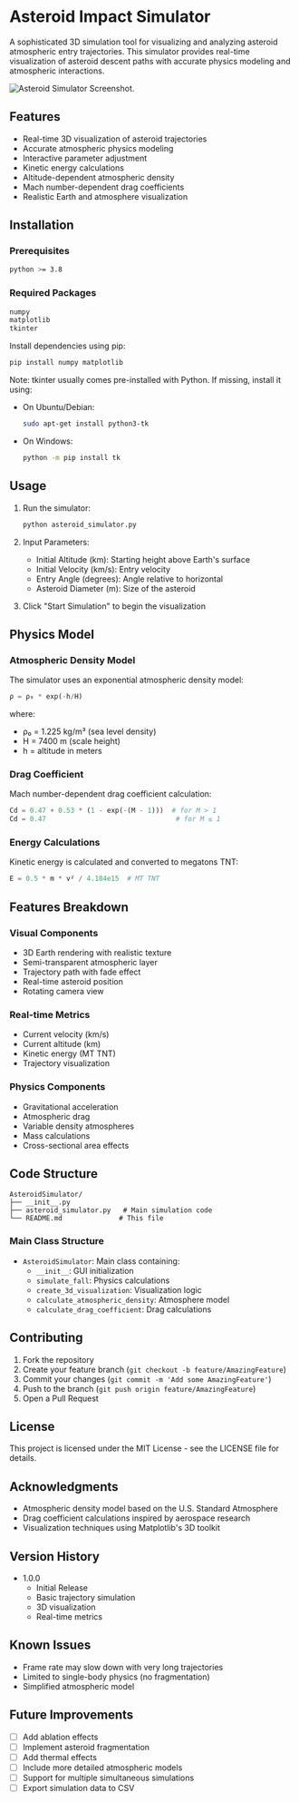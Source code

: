 # Asteroid Impact Simulator

A sophisticated 3D simulation tool for visualizing and analyzing asteroid atmospheric entry trajectories. This simulator provides real-time visualization of asteroid descent paths with accurate physics modeling and atmospheric interactions.

![Asteroid Simulator Screenshot](/api/placeholder/800/400).

## Features

* Real-time 3D visualization of asteroid trajectories
* Accurate atmospheric physics modeling
* Interactive parameter adjustment
* Kinetic energy calculations
* Altitude-dependent atmospheric density
* Mach number-dependent drag coefficients
* Realistic Earth and atmosphere visualization

## Installation

### Prerequisites

```bash
python >= 3.8
```

### Required Packages

```bash
numpy
matplotlib
tkinter
```

Install dependencies using pip:

```bash
pip install numpy matplotlib
```

Note: tkinter usually comes pre-installed with Python. If missing, install it using:

- On Ubuntu/Debian:
  ```bash
  sudo apt-get install python3-tk
  ```
- On Windows:
  ```bash
  python -m pip install tk
  ```

## Usage

1. Run the simulator:
   ```bash
   python asteroid_simulator.py
   ```

2. Input Parameters:
   - Initial Altitude (km): Starting height above Earth's surface
   - Initial Velocity (km/s): Entry velocity
   - Entry Angle (degrees): Angle relative to horizontal
   - Asteroid Diameter (m): Size of the asteroid

3. Click "Start Simulation" to begin the visualization

## Physics Model

### Atmospheric Density Model
The simulator uses an exponential atmospheric density model:
```python
ρ = ρ₀ * exp(-h/H)
```
where:
- ρ₀ = 1.225 kg/m³ (sea level density)
- H = 7400 m (scale height)
- h = altitude in meters

### Drag Coefficient
Mach number-dependent drag coefficient calculation:
```python
Cd = 0.47 + 0.53 * (1 - exp(-(M - 1)))  # for M > 1
Cd = 0.47                                # for M ≤ 1
```

### Energy Calculations
Kinetic energy is calculated and converted to megatons TNT:
```python
E = 0.5 * m * v² / 4.184e15  # MT TNT
```

## Features Breakdown

### Visual Components
- 3D Earth rendering with realistic texture
- Semi-transparent atmospheric layer
- Trajectory path with fade effect
- Real-time asteroid position
- Rotating camera view

### Real-time Metrics
- Current velocity (km/s)
- Current altitude (km)
- Kinetic energy (MT TNT)
- Trajectory visualization

### Physics Components
- Gravitational acceleration
- Atmospheric drag
- Variable density atmospheres
- Mass calculations
- Cross-sectional area effects

## Code Structure

```
AsteroidSimulator/
├── __init__.py
├── asteroid_simulator.py   # Main simulation code
└── README.md              # This file
```

### Main Class Structure
- `AsteroidSimulator`: Main class containing:
  - `__init__`: GUI initialization
  - `simulate_fall`: Physics calculations
  - `create_3d_visualization`: Visualization logic
  - `calculate_atmospheric_density`: Atmosphere model
  - `calculate_drag_coefficient`: Drag calculations

## Contributing

1. Fork the repository
2. Create your feature branch (`git checkout -b feature/AmazingFeature`)
3. Commit your changes (`git commit -m 'Add some AmazingFeature'`)
4. Push to the branch (`git push origin feature/AmazingFeature`)
5. Open a Pull Request

## License

This project is licensed under the MIT License - see the LICENSE file for details.

## Acknowledgments

* Atmospheric density model based on the U.S. Standard Atmosphere
* Drag coefficient calculations inspired by aerospace research
* Visualization techniques using Matplotlib's 3D toolkit

## Version History

* 1.0.0
    * Initial Release
    * Basic trajectory simulation
    * 3D visualization
    * Real-time metrics

## Known Issues

* Frame rate may slow down with very long trajectories
* Limited to single-body physics (no fragmentation)
* Simplified atmospheric model

## Future Improvements

- [ ] Add ablation effects
- [ ] Implement asteroid fragmentation
- [ ] Add thermal effects
- [ ] Include more detailed atmospheric models
- [ ] Support for multiple simultaneous simulations
- [ ] Export simulation data to CSV
